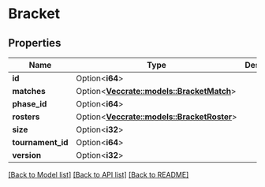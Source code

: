# Bracket

## Properties

Name | Type | Description | Notes
------------ | ------------- | ------------- | -------------
**id** | Option<**i64**> |  | [optional]
**matches** | Option<[**Vec<crate::models::BracketMatch>**](BracketMatch.md)> |  | [optional]
**phase_id** | Option<**i64**> |  | [optional]
**rosters** | Option<[**Vec<crate::models::BracketRoster>**](BracketRoster.md)> |  | [optional]
**size** | Option<**i32**> |  | [optional]
**tournament_id** | Option<**i64**> |  | [optional]
**version** | Option<**i32**> |  | [optional]

[[Back to Model list]](../README.md#documentation-for-models) [[Back to API list]](../README.md#documentation-for-api-endpoints) [[Back to README]](../README.md)



